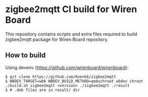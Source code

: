 zigbee2mqtt CI build for Wiren Board
====================================

This repository contains scripts and extra files required to build
zigbee2mqtt package for Wiren Board repository.

How to build
------------

Using devenv (https://github.com/wirenboard/wirenboard):

```console
$ git clone https://github.com/Koenkk/zigbee2mqtt
$ WBDEV_TARGET=wb6 WBDEV_BUILD_METHOD=qemuchroot wbdev chroot ./build.sh zigbee2mqtt <version> ./zigbee2mqtt ./result
$ # .deb files are in result/ dir
```
